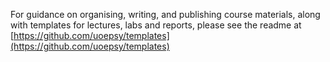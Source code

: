 
For guidance on organising, writing, and publishing course materials, along with templates for lectures, labs and reports, please see the readme at [https://github.com/uoepsy/templates](https://github.com/uoepsy/templates) 
